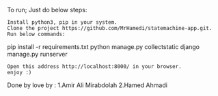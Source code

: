 To run; Just do below steps:

    Install python3, pip in your system.
    Clone the project https://github.com/MrHamedi/statemachine-app.git.
    Run below commands:

pip install -r requirements.txt
python manage.py collectstatic 
django manage.py runserver

    Open this address http://localhost:8000/ in your browser.
    enjoy :)

Done by love by : 1.Amir Ali Mirabdolah 2.Hamed Ahmadi
